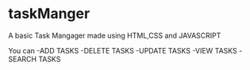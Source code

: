 # taskManger

A basic Task Mangager made using HTML,CSS and JAVASCRIPT

You can 
       -ADD TASKS
       -DELETE TASKS
       -UPDATE TASKS
       -VIEW TASKS
       -SEARCH TASKS
